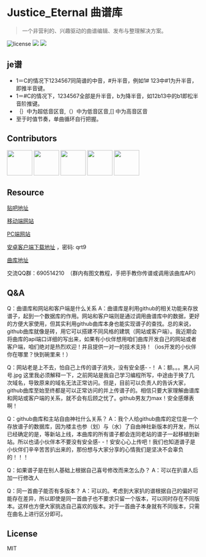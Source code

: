 # Justice_Eternal 曲谱库
> 一个非营利的、兴趣驱动的曲谱编辑、发布与整理解决方案。

![license](https://img.shields.io/github/license/mashape/apistatus.svg)  [![](https://img.shields.io/badge/%E8%B4%B4%E5%90%A7%20-%20justice__eternal%20-orange.svg)](https://tieba.baidu.com/f?kw=justice_eternal&ie=utf-8)  ![](https://img.shields.io/badge/Made-%E2%9D%A4-ff69b4.svg)

## je谱

- 1＝C的情况下1234567同简谱的中音，#升半音，例如1# 123中#1为升半音，即推半音键。
- 1＝#C的情况下，1234567全部是升半音，b为降半音，如12b13中的b1即松半音阶推键。
- ｛｝中为超低音区音,（）中为低音区音,[] 中为高音区音
- 至于时值节奏，单曲循环自行把握。

## Contributors

<a href="https://tieba.baidu.com/f?kw=justice_eternal&fr=index"><img src="http://upload-images.jianshu.io/upload_images/2141706-4bdf2f2289334639.png?imageMogr2/auto-orient/strip%7CimageView2/2/w/1240" height="66px" width="66px"></a>
<a href="https://github.com/GlacierStudioQ"><img src="https://avatars2.githubusercontent.com/u/13463146?v=4&s=460" height="66px" width="66px"></a>
<a href="https://github.com/liurunzechn"><img src="https://avatars2.githubusercontent.com/u/30720999?v=4&s=460" height="66px" width="66px"></a>
<a href="https://github.com/NorthPoleStar"><img src="https://avatars1.githubusercontent.com/u/30740698?v=4&s=460" height="66px" width="66px"></a>
<a href="https://github.com/Mars-Cat"><img src="https://avatars3.githubusercontent.com/u/34885717?s=460&v=4?v=4&s=460" height="66px" width="66px"></a>

## Resource

[贴吧地址](https://tieba.baidu.com/f?kw=justice_eternal)

[移动端网站](http://jefun.top)

[PC端网站](http://lightmoon.pw)

[安卓客户端下载地址](https://pan.baidu.com/s/1pLMIsn5) ，密码: qrt9

[曲库地址](https://github.com/zytx121/justice_eternal/issues)

交流QQ群：690514210  （群内有图文教程，手把手教你传谱或调用该曲库API）

## Q&A

Q：曲谱库和网站和客户端是什么关系
A：曲谱库是利用github的相关功能来存放谱子，起到一个数据库的作用。网站和客户端则是通过调用曲谱库中的数据，更好的方便大家使用，但其实利用github曲库本身也能实现谱子的查找。总的来说，github曲库就像是砖，用它可以搭建不同风格的建筑（网站或客户端）。我近期会将曲库的api端口详细的写出来，如果有小伙伴想用咱们曲库开发自己的网站或者客户端，咱们绝对是热烈欢迎！并且提供一对一的技术支持！（ios开发的小伙伴你在哪里？快到碗里来！）

Q：网站老是上不去，怕自己上传的谱子消失，没有安全感- -！
A：额。。。黑人问号.jpg  这里我必须解释一下，之前网站是我自己学习编程所写，中途由于换了几次域名，导致原来的域名无法正常访问。但是，目前可以负责人的告诉大家，github曲库至始至终都是可以正常访问的并上传谱子的。相信只要大家理解曲谱库和网站或客户端的关系，就不会有后顾之忧了。github男友力max！安全感爆表啊！

Q：github曲库和主站自由神社什么关系？
A：我个人给github曲库的定位是一个存放谱子的数据库，因为楼主也参（划）与（水）了自由神社新版本的开发，所以已经确定的是，等新站上线，本曲库的所有谱子都会连同老站的谱子一起移植到新站。所以也请小伙伴本不要没有安全感- -！安安心心上传吧！我们也知道谱子是小伙伴们辛辛苦苦扒出来的，那份想与大家分享的心情我们是坚决不会辜负的！！！

Q：如果谱子是在别人基础上根据自己喜号修改而来怎么办？
A：可以在扒谱人后加一行修改人

Q：同一首曲子能否有多版本？
A：可以的。考虑到大家扒的谱根据自己的偏好可能存在差异，所以即使是同一首曲子也不要求只留一个版本，可以同时存在不同版本。这样也方便大家挑选自己喜欢的版本。对于一首曲子本身就有不同版本，只需在曲名上进行区分即可。


## License

MIT 


